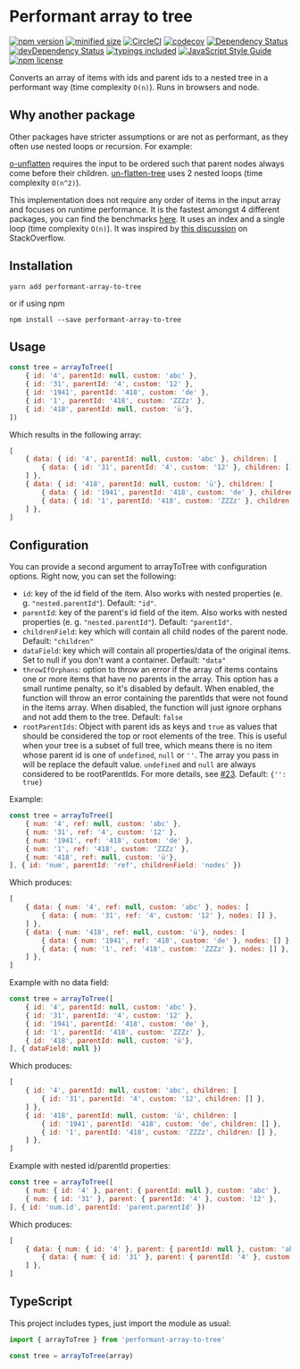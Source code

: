 # Performant array to tree

[![npm version](https://img.shields.io/npm/v/performant-array-to-tree.svg)](https://www.npmjs.com/package/performant-array-to-tree)
[![minified size](https://img.shields.io/badge/minified_size-0.448_kb-brightgreen.svg)](https://github.com/philipstanislaus/performant-array-to-tree/blob/master/build/arrayToTree.min.js)
[![CircleCI](https://circleci.com/gh/philipstanislaus/performant-array-to-tree/tree/master.svg?style=shield&circle-token=01828caf71908b915230609847a12272cc80c54d)](https://circleci.com/gh/philipstanislaus/performant-array-to-tree/tree/master)
[![codecov](https://codecov.io/gh/philipstanislaus/performant-array-to-tree/branch/master/graph/badge.svg?token=qgGKoJkCVC)](https://codecov.io/gh/philipstanislaus/performant-array-to-tree)
[![Dependency Status](https://david-dm.org/philipstanislaus/performant-array-to-tree.svg)](https://david-dm.org/philipstanislaus/performant-array-to-tree)
[![devDependency Status](https://david-dm.org/philipstanislaus/performant-array-to-tree/dev-status.svg)](https://david-dm.org/philipstanislaus/performant-array-to-tree#info=devDependencies)
[![typings included](https://img.shields.io/badge/typings-included-brightgreen.svg)](#typescript)
[![JavaScript Style Guide](https://img.shields.io/badge/code_style-standard-brightgreen.svg)](https://standardjs.com)
[![npm license](https://img.shields.io/npm/l/performant-array-to-tree.svg)](https://www.npmjs.com/package/performant-array-to-tree)

Converts an array of items with ids and parent ids to a nested tree in a performant way (time complexity `O(n)`). Runs in browsers and node.

## Why another package

Other packages have stricter assumptions or are not as performant, as they often use nested loops or recursion. For example:

[o-unflatten](https://www.npmjs.com/package/o-unflatten) requires the input to be ordered such that parent nodes always come before their children.
[un-flatten-tree](https://www.npmjs.com/package/un-flatten-tree) uses 2 nested loops (time complexity `O(n^2)`).

This implementation does not require any order of items in the input array and focuses on runtime performance. It is the fastest amongst 4 different packages, you can find the benchmarks [here](https://github.com/philipstanislaus/array-to-tree-benchmarks). It uses an index and a single loop (time complexity `O(n)`). It was inspired by [this discussion](http://stackoverflow.com/questions/444296/how-to-efficiently-build-a-tree-from-a-flat-structure) on StackOverflow.

## Installation

`yarn add performant-array-to-tree`

or if using npm

`npm install --save performant-array-to-tree`

## Usage

```js
const tree = arrayToTree([
    { id: '4', parentId: null, custom: 'abc' },
    { id: '31', parentId: '4', custom: '12' },
    { id: '1941', parentId: '418', custom: 'de' },
    { id: '1', parentId: '418', custom: 'ZZZz' },
    { id: '418', parentId: null, custom: 'ü'},
])
```

Which results in the following array:

```js
[
    { data: { id: '4', parentId: null, custom: 'abc' }, children: [
        { data: { id: '31', parentId: '4', custom: '12' }, children: [] },
    ] },
    { data: { id: '418', parentId: null, custom: 'ü'}, children: [
        { data: { id: '1941', parentId: '418', custom: 'de' }, children: [] },
        { data: { id: '1', parentId: '418', custom: 'ZZZz' }, children: [] },
    ] },
]
```

## Configuration

You can provide a second argument to arrayToTree with configuration options. Right now, you can set the following:

- `id`: key of the id field of the item. Also works with nested properties (e. g. `"nested.parentId"`). Default: `"id"`.
- `parentId`: key of the parent's id field of the item. Also works with nested properties (e. g. `"nested.parentId"`). Default: `"parentId"`.
- `childrenField`: key which will contain all child nodes of the parent node. Default: `"children"`
- `dataField`: key which will contain all properties/data of the original items. Set to null if you don't want a container. Default: `"data"`
- `throwIfOrphans`: option to throw an error if the array of items contains one or more items that have no parents in the array. This option has a small runtime penalty, so it's disabled by default. When enabled, the function will throw an error containing the parentIds that were not found in the items array. When disabled, the function will just ignore orphans and not add them to the tree. Default: `false`
- `rootParentIds`: Object with parent ids as keys and `true` as values that should be considered the top or root elements of the tree. This is useful when your tree is a subset of full tree, which means there is no item whose parent id is one of `undefined`, `null` or `''`. The array you pass in will be replace the default value. `undefined` and `null` are always considered to be rootParentIds. For more details, see [#23](https://github.com/philipstanislaus/performant-array-to-tree/issues/23). Default: `{'': true}`

Example:

```js
const tree = arrayToTree([
    { num: '4', ref: null, custom: 'abc' },
    { num: '31', ref: '4', custom: '12' },
    { num: '1941', ref: '418', custom: 'de' },
    { num: '1', ref: '418', custom: 'ZZZz' },
    { num: '418', ref: null, custom: 'ü'},
], { id: 'num', parentId: 'ref', childrenField: 'nodes' })
```

Which produces:

```js
[
    { data: { num: '4', ref: null, custom: 'abc' }, nodes: [
        { data: { num: '31', ref: '4', custom: '12' }, nodes: [] },
    ] },
    { data: { num: '418', ref: null, custom: 'ü'}, nodes: [
        { data: { num: '1941', ref: '418', custom: 'de' }, nodes: [] },
        { data: { num: '1', ref: '418', custom: 'ZZZz' }, nodes: [] },
    ] },
]
```

Example with no data field:

```js
const tree = arrayToTree([
    { id: '4', parentId: null, custom: 'abc' },
    { id: '31', parentId: '4', custom: '12' },
    { id: '1941', parentId: '418', custom: 'de' },
    { id: '1', parentId: '418', custom: 'ZZZz' },
    { id: '418', parentId: null, custom: 'ü'},
], { dataField: null })
```

Which produces:

```js
[
    { id: '4', parentId: null, custom: 'abc', children: [
        { id: '31', parentId: '4', custom: '12', children: [] },
    ] },
    { id: '418', parentId: null, custom: 'ü', children: [
        { id: '1941', parentId: '418', custom: 'de', children: [] },
        { id: '1', parentId: '418', custom: 'ZZZz', children: [] },
    ] },
]
```

Example with nested id/parentId properties:

```js
const tree = arrayToTree([
    { num: { id: '4' }, parent: { parentId: null }, custom: 'abc' },
    { num: { id: '31' }, parent: { parentId: '4' }, custom: '12' },
], { id: 'num.id', parentId: 'parent.parentId' })
```

Which produces:

```js
[
    { data: { num: { id: '4' }, parent: { parentId: null }, custom: 'abc' }, children: [
        { data: { num: { id: '31' }, parent: { parentId: '4' }, custom: '12' }, children: [] },
    ] },
]
```

## TypeScript

This project includes types, just import the module as usual:

```ts
import { arrayToTree } from 'performant-array-to-tree'

const tree = arrayToTree(array)
```
